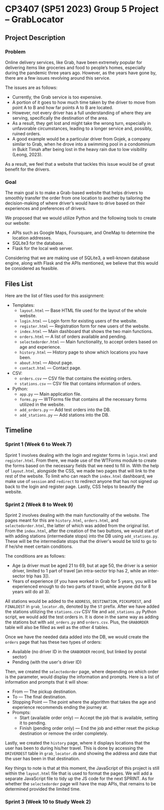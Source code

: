 # CP3407 (SP51 2023) Group 5 Project – GrabLocator

## Project Description

### Problem
Online delivery services, like Grab, have been extremely popular for delivering items like groceries and food to people’s homes, especially during the pandemic three years ago. However, as the years have gone by, there are a few issues revolving around this service.

The issues are as follows:
- Currently, the Grab service is too expensive.
- A portion of it goes to how much time taken by the driver to move from point A to B and how far points A to B are located.
- However, not every driver has a full understanding of where they are serving, specifically the destination of the area.
- As a result, they get lost and might take the wrong turn, especially in unfavorable circumstances, leading to a longer service and, possibly, ruined orders.
- A good example would be a particular driver from Gojek, a company similar to Grab, when he drove into a swimming pool in a condominium in Bukit Timah after being lost in the heavy rain due to low visibility (Leong, 2023).

As a result, we feel that a website that tackles this issue would be of great benefit for the drivers.


### Goal
The main goal is to make a Grab-based website that helps drivers to smoothly transfer the order from one location to another by tailoring the decision-making of where driver’s would have to drive based on their experiences and preferences of drivers.

We proposed that we would utilize Python and the following tools to create our website:
- APIs such as Google Maps, Foursquare, and OneMap to determine the location addresses.
- SQLite3 for the database.
- Flask for the local web server.

Considering that we are making use of SQLite3, a well-known database engine, along with Flask and the APIs mentioned, we believe that this would be considered as feasible.


## Files List

Here are the list of files used for this assignment:
- Templates:
    - `layout.html` — Base HTML file used for the layout of the whole website.
    - `login.html` — Login form for existing users of the website.
    - `register.html` — Registration form for new users of the website.
    - `index.html` — Main dashboard that shows the two main functions.
    - `orders.html` — A list of orders available and pending.
    - `selectedorder.html` — Main functionality, to accept orders based on age and experience.
    - `history.html` — History page to show which locations you have been.
    - `about.html` — About page.
    - `contact.html` — Contact page.
- CSV:
    - `orders.csv` — CSV file that contains the existing orders.
    - `stations.csv` — CSV file that contains information of orders.
- Python:
    - `app.py` — Main application file.
    - `forms.py` — WTForms file that contains all the necessary forms utilized in the website.
    - `add_orders.py` — Add test orders into the DB.
    - `add_stations.py` — Add stations into the DB.


## Timeline

### Sprint 1 (Week 6 to Week 7)
Sprint 1 involves dealing with the login and register forms in `login.html` and `register.html`.
From there, we made use of the WTForms module to create the forms based on the necessary fields that we need to fill in.
With the help of `layout.html`, alongside the CSS, we made two pages that will link to the rest of the website.
To limit who can reach the `index.html` dashboard, we make use of `session` and `redirect` to redirect anyone that has not signed up back to the login and register page.
Lastly, CSS helps to beautify the website.

### Sprint 2 (Week 8 to Week 9)
Sprint 2 involves dealing with the main functionality of the website. 
The pages meant for this are `history.html`, `orders.html`, and `selectedorder.html`, the latter of which was added from the original list.
From the `index.html`, after the creation of the two buttons, we would start of with adding stations (intermediate stops) into the DB using `add_stations.py`.
These will be the intermediate stops that the driver's would be told to go to if he/she meet certain conditions.

The conditions are as follows:
- Age (a driver must be aged 21 to 69, but at age 50, the driver is a senior driver, limited to 1 part of travel [an intra-sector trip has 2, while an inter-sector trip has 3]).
- Years of experience (if you have worked in Grab for 5 years, you will be experienced enough to do two parts of travel, while anyone did for 8 years will do all 3).

All stations would be added to the `ADDRESS`, `DESTINATION`, `PICKUPDEST`, and `FINALDEST` in `grab_locator.db`, denoted by the `ST` prefix.
After we have added the stations utilizing the `stations.csv` CSV file and `add_stations.py` Python script, we would add the test orders in.
It is done in the same way as adding the stations but with `add_orders.py` and `orders.csv`.
Plus, the `GRABORDER` table will also be filled as well as the other 4 tables.

Once we have the needed data added into the DB, we would create the `orders` page that has these two types of orders:
- Available (no driver ID in the `GRABORDER` record, but linked by postal sector)
- Pending (with the user's driver ID)

Then, we created the `selectedorder` page, where depending on which order is the parameter, would display the information and prompts.
Here is a list of information and prompts that it will show:
- From — The pickup destination.
- To — The final destination.
- Stopping Point — The point where the algorithm that takes the age and experience recommends ending the journey at.
- Prompts:
    - Start (available order only) — Accept the job that is available, setting it to pending.
    - Finish (pending order only) — End the job and either reset the pickup destination or remove the order completely.

Lastly, we created the `history` page, where it displays locations that the user has been to during his/her travel.
This is done by accessing the `DRIVERDEST` table in `grab_locator.db` and showing the address and date that the user has been in that destination.

Key things to note is that at this moment, the JavaScript of this project is still within the `layout.html` file that is used to format the pages.
We will add a separate JavaScript file to tidy up the JS code for the next SPRINT.
As for whether the `selectedorder` page will have the map APIs, that remains to be determined provided the limited time.

### Sprint 3 (Week 10 to Study Week 2)

